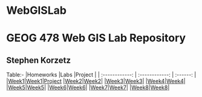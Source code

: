 # WebGISLab
<h1>GEOG 478 Web GIS Lab Repository</h1>
<h2>Stephen Korzetz</h2>

Table:-
|Homeworks          |Labs              |Project         |
| :------------: | :------------: | :------: |
|[Week1]("C:\TAMU2024\GEOG478WebGIS\Korzetz-GEOG478\Homework\Week1")|[Week1](C:\TAMU2024\GEOG478WebGIS\Korzetz-GEOG478\Lab\Week1)|[Project]("C:\TAMU2024\GEOG478WebGIS\DevSource\Korzetz-GEOG478\Project")
|[Week2]("C:\TAMU2024\GEOG478WebGIS\Korzetz-GEOG478\Homework\Week2")|[Week2]("C:\TAMU2024\GEOG478WebGIS\Korzetz-GEOG478\Lab\Week2")|
|[Week3]("C:\TAMU2024\GEOG478WebGIS\Korzetz-GEOG478\Homework\Week3")|[Week3]("C:\TAMU2024\GEOG478WebGIS\Korzetz-GEOG478\Lab\Week3")|
|[Week4]("C:\TAMU2024\GEOG478WebGIS\Korzetz-GEOG478\Homework\Week4")|[Week4]("C:\TAMU2024\GEOG478WebGIS\Korzetz-GEOG478\Lab\Week4")|
|[Week5]("C:\TAMU2024\GEOG478WebGIS\Korzetz-GEOG478\Homework\Week5")|[Week5]("C:\TAMU2024\GEOG478WebGIS\Korzetz-GEOG478\Lab\Week5")|
|[Week6]("C:\TAMU2024\GEOG478WebGIS\Korzetz-GEOG478\Homework\Week6")|[Week6]("C:\TAMU2024\GEOG478WebGIS\Korzetz-GEOG478\Lab\Week6")|
|[Week7]("C:\TAMU2024\GEOG478WebGIS\Korzetz-GEOG478\Homework\Week7")|[Week7]("C:\TAMU2024\GEOG478WebGIS\Korzetz-GEOG478\Lab\Week7")|
|[Week8]("C:\TAMU2024\GEOG478WebGIS\Korzetz-GEOG478\Homework\Week8")|[Week8]("C:\TAMU2024\GEOG478WebGIS\Korzetz-GEOG478\Lab\Week8")|